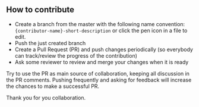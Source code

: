 ## How to contribute

- Create a branch from the master with the following name convention: `{contributor-name}-short-description` or click the pen icon in a file to edit.
- Push the just created branch
- Create a Pull Request (PR) and push changes periodically (so everybody can track/review the progress of the contribution)
- Ask some reviewer to review and merge your changes when it is ready

Try to use the PR as main source of collaboration, keeping all discussion in the PR comments. 
Pushing frequently and asking for feedback will increase the chances to make a successful PR.

Thank you for you collaboration.
